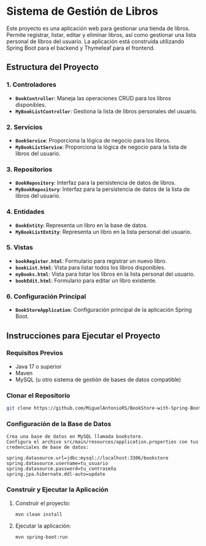# Sistema de Gestión de Libros

Este proyecto es una aplicación web para gestionar una tienda de libros. Permite registrar, listar, editar y eliminar libros, así como gestionar una lista personal de libros del usuario. La aplicación está construida utilizando Spring Boot para el backend y Thymeleaf para el frontend. 

## Estructura del Proyecto
 
### 1. **Controladores**  
- **`BookController`**: Maneja las operaciones CRUD para los libros disponibles.
- **`MyBookListController`**: Gestiona la lista de libros personales del usuario.
 
### 2. **Servicios** 
- **`BookService`**: Proporciona la lógica de negocio para los libros.
- **`MyBookListService`**: Proporciona la lógica de negocio para la lista de libros del usuario. 

### 3. **Repositorios**
- **`BookRepository`**: Interfaz para la persistencia de datos de libros. 
- **`MyBookRepository`**: Interfaz para la persistencia de datos de la lista de libros del usuario.

### 4. **Entidades**
- **`BookEntity`**: Representa un libro en la base de datos.
- **`MyBookListEntity`**: Representa un libro en la lista personal del usuario.

### 5. **Vistas**
- **`bookRegister.html`**: Formulario para registrar un nuevo libro.
- **`bookList.html`**: Vista para listar todos los libros disponibles.
- **`myBooks.html`**: Vista para listar los libros en la lista personal del usuario.
- **`bookEdit.html`**: Formulario para editar un libro existente.

### 6. **Configuración Principal**
- **`BookStoreApplication`**: Configuración principal de la aplicación Spring Boot.

## Instrucciones para Ejecutar el Proyecto

### Requisitos Previos
- Java 17 o superior
- Maven
- MySQL (u otro sistema de gestión de bases de datos compatible)

### Clonar el Repositorio

```bash
git clone https://github.com/MiguelAntonioRS/BookStore-with-Spring-Boot.git
```
### Configuración de la Base de Datos

    Crea una base de datos en MySQL llamada bookstore.
    Configura el archivo src/main/resources/application.properties con tus credenciales de base de datos:

    spring.datasource.url=jdbc:mysql://localhost:3306/bookstore
    spring.datasource.username=tu_usuario
    spring.datasource.password=tu_contraseña
    spring.jpa.hibernate.ddl-auto=update

### Construir y Ejecutar la Aplicación

   1. Construir el proyecto:
      ```bash
      mvn clean install
      ```
   2. Ejecutar la aplicación:
      ```bash
      mvn spring-boot:run
      ```   
